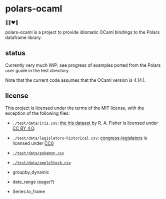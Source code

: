 # polars-ocaml

🐻‍❄️❤️🐫

polars-ocaml is a project to provide idiomatic OCaml bindings to the Polars dataframe library.

## status

Currently very much WIP; see progress of examples ported from the Polars user guide
in the test directory.

Note that the current code assumes that the OCaml version is 4.14.1.

## license

This project is licensed under the terms of the MIT license, with the exception of the following files:
- `./test/data/iris.csv`: [the Iris dataset](https://archive.ics.uci.edu/dataset/53/iris) by R. A. Fisher is licensed under [CC BY 4.0](https://creativecommons.org/licenses/by/4.0/legalcode).
- `./test/data/legislators-historical.csv`: [congress-legislators](https://github.com/unitedstates/congress-legislators) is licensed under [CC0](https://creativecommons.org/publicdomain/zero/1.0/legalcode)
- [`./test/data/pokemon.csv`](https://gist.github.com/ritchie46/cac6b337ea52281aa23c049250a4ff03/)
- [`./test/data/appleStock.csv`](https://github.com/pola-rs/polars-book/blob/4c7773952f73213326aa761599a779c9c2b3c94a/docs/src/data/appleStock.csv)


- groupby_dynamic
- date_range (eager?)
- Series.to_frame